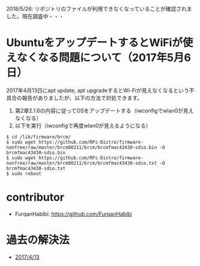 2018/5/26: リポジトリのファイルが利用できなくなっていることが確認されました。現在調査中・・・


# UbuntuをアップデートするとWiFiが使えなくなる問題について（2017年5月6日）

2017年4月13日にapt update, apt upgradeするとWi-Fiが見えなくなるという不具合の報告がありましたが、以下の方法で対処できます。

1. 第2章2.1.6の内容に従ってOSをアップデートする（iwconfigでwlan0が見えなくなる）
1. 以下を実行（iwconfigで再度wlan0が見えるようになる）

```
$ cd /lib/firmware/brcm/
$ sudo wget https://github.com/RPi-Distro/firmware-nonfree/raw/master/brcm80211/brcm/brcmfmac43430-sdio.bin -O brcmfmac43430-sdio.bin
$ sudo wget https://github.com/RPi-Distro/firmware-nonfree/raw/master/brcm80211/brcm/brcmfmac43430-sdio.txt -O brcmfmac43430-sdio.txt
$ sudo reboot
```


# contributor

* FurqanHabibi: https://github.com/FurqanHabibi

# 過去の解決法

* [2017/4/13](https://github.com/ryuichiueda/raspimouse_book_info/blob/master/trouble_reports/20170413_wifiproblem.md)
